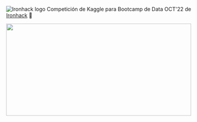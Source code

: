 ![Ironhack logo](https://i.imgur.com/1QgrNNw.png) Competición de Kaggle para Bootcamp de Data OCT'22 de [Ironhack](https://www.ironhack.com/) :snake:


<img src="https://github.com/OrianAmpuero/Project-Shark/blob/main/IMG/Shark-png.png" width="500" height="250">

